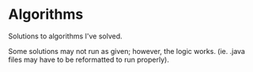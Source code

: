 # Algorithms

Solutions to algorithms I've solved.

Some solutions may not run as given; however, the logic works. (ie. .java files may have to be reformatted to run properly). 
